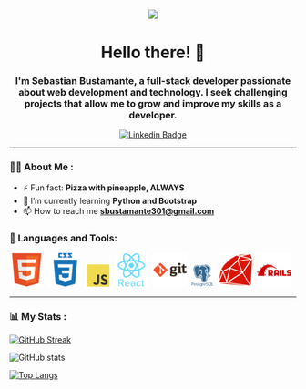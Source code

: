 ### 

<!--
**Sbustamante301/Sbustamante301** is a ✨ _special_ ✨ repository because its `README.md` (this file) appears on your GitHub profile.

Here are some ideas to get you started:

- 🔭 I’m currently working on ...
- 🌱 I’m currently learning ...
- 👯 I’m looking to collaborate on ...
- 🤔 I’m looking for help with ...
- 💬 Ask me about ...
- 📫 How to reach me: ...
- 😄 Pronouns: ...
- ⚡ Fun fact: ...
-->
 <div id="header" align="center">
      <img
        src="https://media.giphy.com/media/qgQUggAC3Pfv687qPC/giphy.gif"
        width="300"
      />
      <h1 align="center">Hello there! 👋</h1>
      <h3 align="center">
        I'm Sebastian Bustamante, a full-stack developer passionate about web
        development and technology.  I seek challenging projects that
        allow me to grow and improve my skills as a developer.
      </h3>
 </div>

 <div id="badges" align="center">
        <a href="https://www.linkedin.com/in/sebastian-bustamante-82423a25b/">
  <img src="https://img.shields.io/badge/LinkedIn-0077B5?style=for-the-badge&logo=linkedin&logoColor=white" alt="Linkedin Badge" />
</a>
 </div>
 
 ---
 
 ### 👨‍💻 About Me :

- ⚡ Fun fact: **Pizza with pineapple, ALWAYS**
- 🌱 I’m currently learning  **Python and Bootstrap**
- 📫 How to reach me **sbustamante301@gmail.com**


<div align="left">
    <h3>🔨 Languages and Tools:</h3>
    <div>
        <img src="https://github.com/devicons/devicon/blob/master/icons/html5/html5-original.svg" title="HTML5" alt="HTML" width="60" height="60"/>&nbsp;
        <img src="https://github.com/devicons/devicon/blob/master/icons/css3/css3-plain-wordmark.svg"  title="CSS3" alt="CSS" width="60" height="60"/>&nbsp;
        <img src="https://github.com/devicons/devicon/blob/master/icons/javascript/javascript-original.svg" title="JavaScript" alt="JavaScript" width="40" height="40"/>&nbsp;
        <img src="https://github.com/devicons/devicon/blob/master/icons/react/react-original-wordmark.svg" title="React" alt="React" width="60" height="60"/>&nbsp;
        <img src="https://github.com/devicons/devicon/blob/master/icons/git/git-original-wordmark.svg" title="Git" **alt="Git" width="60" height="60"/>&nbsp;
        <img src="https://github.com/devicons/devicon/blob/master/icons/postgresql/postgresql-plain-wordmark.svg" title="Postgresql" **alt="Postgres" width="40" height="40"/>&nbsp;
        <img src="https://github.com/devicons/devicon/blob/master/icons/ruby/ruby-plain.svg" title="Ruby" **alt="Ruby" width="60" height="60"/>&nbsp;
     <img src="https://github.com/devicons/devicon/blob/master/icons/rails/rails-plain-wordmark.svg" title="Rails" **alt="Rails" width="60" height="60"/>&nbsp;
     
     
        
      
</div>

---

 ### 📊 My Stats :

[![GitHub Streak](https://streak-stats.demolab.com?user=Sbustamante301&theme=radical&hide_border=true)](https://git.io/streak-stats)

 ![GitHub stats](https://github-readme-stats.vercel.app/api?username=Sbustamante301&show_icons=true&theme=radical)
 
 [![Top Langs](https://github-readme-stats.vercel.app/api/top-langs/?username=Sbustamante301&theme=tokyonight)](https://github.com/anuraghazra/github-readme-stats)

